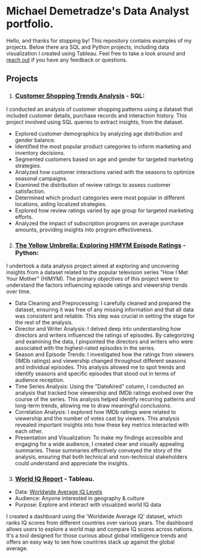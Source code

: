 # Michael Demetradze's Data Analyst portfolio.
Hello, and thanks for stopping by! This repository contains examples of my projects. Below there ara SQL and Python projects, including data visualization I created using Tableau. Feel free to take a look around and [reach out](https://www.linkedin.com/in/michael-demetradze/) if you have any feedback or questions.
## Projects
1. ### [Customer Shopping Trends Analysis](https://github.com/MikeDemetr/portfolio/blob/main/Customer%20Shopping%20Trends%20Analysis) - SQL:
I conducted an analysis of customer shopping patterns using a dataset that included customer details, purchase records and interaction history. This project involved using SQL queries to extract insights, from the dataset.

- Explored customer demographics by analyzing age distribution and gender balance.
- Identified the most popular product categories to inform marketing and inventory decisions.
- Segmented customers based on age and gender for targeted marketing strategies.
- Analyzed how customer interactions varied with the seasons to optimize seasonal campaigns.
- Examined the distribution of review ratings to assess customer satisfaction.
- Determined which product categories were most popular in different locations, aiding localized strategies.
- Explored how review ratings varied by age group for targeted marketing efforts.
- Analyzed the impact of subscription programs on average purchase amounts, providing insights into program effectiveness.
  

2. ### [The Yellow Umbrella: Exploring HIMYM Episode Ratings](https://github.com/MikeDemetr/portfolio/blob/main/The%20Yellow%20Umbrella%3A%20Exploring%20HIMYM%20Episode%20Ratings) - Python:
I undertook a data analysis project aimed at exploring and uncovering insights from a dataset related to the popular television series "How I Met Your Mother" (HIMYM). The primary objectives of this project were to understand the factors influencing episode ratings and viewership trends over time.

- Data Cleaning and Preprocessing: I carefully cleaned and prepared the dataset, ensuring it was free of any missing information and that all data was consistent and reliable. This step was crucial in setting the stage for the rest of the analysis.
- Director and Writer Analysis: I delved deep into understanding how directors and writers influenced the ratings of episodes. By categorizing and examining the data, I pinpointed the directors and writers who were associated with the highest-rated episodes in the series.
- Season and Episode Trends: I investigated how the ratings from viewers (IMDb ratings) and viewership changed throughout different seasons and individual episodes. This analysis allowed me to spot trends and identify seasons and specific episodes that stood out in terms of audience reception.
- Time Series Analysis: Using the "DateAired" column, I conducted an analysis that tracked how viewership and IMDb ratings evolved over the course of the series. This analysis helped identify recurring patterns and long-term trends, allowing me to draw meaningful conclusions.
- Correlation Analysis: I explored how IMDb ratings were related to viewership and the number of votes cast by viewers. This analysis revealed important insights into how these key metrics interacted with each other.
- Presentation and Visualization: To make my findings accessible and engaging for a wide audience, I created clear and visually appealing summaries. These summaries effectively conveyed the story of the analysis, ensuring that both technical and non-technical stakeholders could understand and appreciate the insights.

3. ### [World IQ Report](https://public.tableau.com/app/profile/michael.demetradze/viz/WorldIQReport/Dashboard2?publish=yes) - Tableau.

* Data: [Worldwide Average IQ Levels](https://www.kaggle.com/datasets/abhijitdahatonde/worldwide-average-iq-levels)
* Audience: Anyone interested in geography & culture
* Purpose: Explore and interact with visualized world IQ data

I created a dashboard using the 'Worldwide Average IQ' dataset, which ranks IQ scores from different countries over various years. The dashboard allows users to explore a world map and compare IQ scores across nations. It's a tool designed for those curious about global intelligence trends and offers an easy way to see how countries stack up against the global average.
